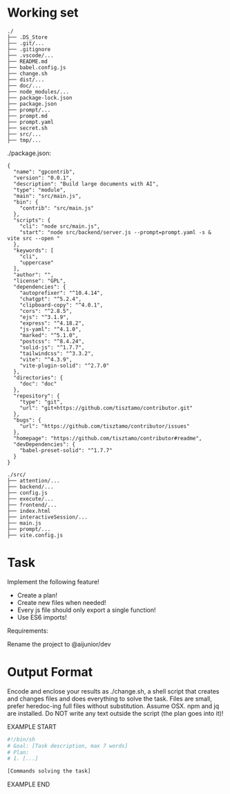 # Working set

```
./
├── .DS_Store
├── .git/...
├── .gitignore
├── .vscode/...
├── README.md
├── babel.config.js
├── change.sh
├── dist/...
├── doc/...
├── node_modules/...
├── package-lock.json
├── package.json
├── prompt/...
├── prompt.md
├── prompt.yaml
├── secret.sh
├── src/...
├── tmp/...

```
./package.json:
```
{
  "name": "gpcontrib",
  "version": "0.0.1",
  "description": "Build large documents with AI",
  "type": "module",
  "main": "src/main.js",
  "bin": {
    "contrib": "src/main.js"
  },
  "scripts": {
    "cli": "node src/main.js",
    "start": "node src/backend/server.js --prompt=prompt.yaml -s & vite src --open "
  },
  "keywords": [
    "cli",
    "uppercase"
  ],
  "author": "",
  "license": "GPL",
  "dependencies": {
    "autoprefixer": "^10.4.14",
    "chatgpt": "^5.2.4",
    "clipboard-copy": "^4.0.1",
    "cors": "^2.8.5",
    "ejs": "^3.1.9",
    "express": "^4.18.2",
    "js-yaml": "^4.1.0",
    "marked": "^5.1.0",
    "postcss": "^8.4.24",
    "solid-js": "^1.7.7",
    "tailwindcss": "^3.3.2",
    "vite": "^4.3.9",
    "vite-plugin-solid": "^2.7.0"
  },
  "directories": {
    "doc": "doc"
  },
  "repository": {
    "type": "git",
    "url": "git+https://github.com/tisztamo/contributor.git"
  },
  "bugs": {
    "url": "https://github.com/tisztamo/contributor/issues"
  },
  "homepage": "https://github.com/tisztamo/contributor#readme",
  "devDependencies": {
    "babel-preset-solid": "^1.7.7"
  }
}

```

```
./src/
├── attention/...
├── backend/...
├── config.js
├── execute/...
├── frontend/...
├── index.html
├── interactiveSession/...
├── main.js
├── prompt/...
├── vite.config.js

```

# Task

Implement the following feature!

- Create a plan!
- Create new files when needed!
- Every js file should only export a single function!
- Use ES6 imports!

Requirements:

Rename the project to @aijunior/dev



# Output Format

Encode and enclose your results as ./change.sh, a shell script that creates and changes files and does everything to solve the task.
Files are small, prefer heredoc-ing full files without substitution.
Assume OSX.
npm and jq are installed.
Do NOT write any text outside the script (the plan goes into it)!


EXAMPLE START

```sh
#!/bin/sh
# Goal: [Task description, max 7 words]
# Plan:
# 1. [...]

[Commands solving the task]
```

EXAMPLE END

